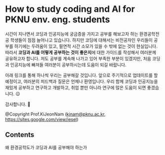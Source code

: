 # How to study coding and AI for PKNU env. eng. students
시간이 지나면서 코딩과 인공지능에 궁금증을 가지고 공부를 해보고자 하는 환경공학전공 학생들이 점점 늘어나고 있습니다.
하지만 코딩에 대해서는 비전공자인 우리들이 공부를 하기에는 두려움이 있고, 필연적 시간 소모가 있을 수 밖에 없는 것이 현실입니다.
따라서 **코딩과 AI를 어떻게 공부하는 것이 좋은지**에 대한 가이드를 작성해서 여러분께 공유하고자 합니다.
저도 공부를 계속해 나가고 있어 부족한 부분이 있겠지만, 처음 코딩과 인공지능에 빠져들 여러분이 공부하시는데 도움이 되길 바랍니다.

아래 링크를 통해 하나씩 우리는 공부해갈 것입니다.
앞으로 주기적으로 업데이트를 할 예정이고, 여러분의 피드백과 질문은 언제나 환영입니다.
우리 함께 코딩과 인공지능을 재밌게 공부하고 연구하고 개발하고,
취업 뿐만 아니라 연구에 많은 도움이 되면 좋겠습니다. 😉

감사합니다. 🤖

@Copyright Prof.KiJeonNam (kjnam@pknu.ac.kr, https://sites.google.com/view/iesel)

## Contents
왜 환경공학도가 코딩과 AI를 공부해야 하는가
